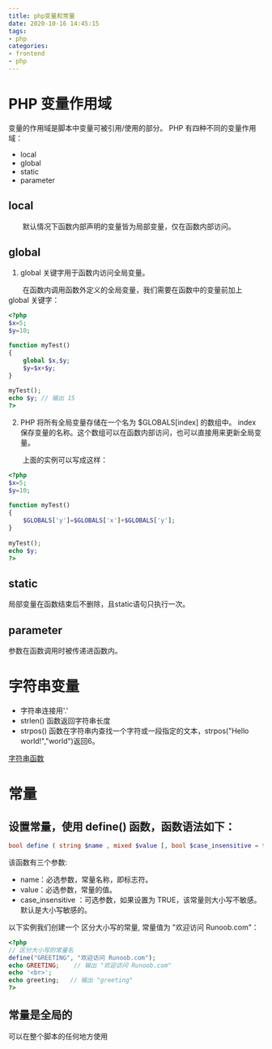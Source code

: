 ```yaml
---
title: php变量和常量
date: 2020-10-16 14:45:15
tags:
- php
categories: 
- frontend
- php
---
```

# PHP 变量作用域
变量的作用域是脚本中变量可被引用/使用的部分。
PHP 有四种不同的变量作用域：
* local
* global
* static
* parameter
<!-- more -->

## local
　　默认情况下函数内部声明的变量皆为局部变量，仅在函数内部访问。

## global
1. global 关键字用于函数内访问全局变量。

　　在函数内调用函数外定义的全局变量，我们需要在函数中的变量前加上 global 关键字：
```php
<?php
$x=5;
$y=10;

function myTest()
{
    global $x,$y;
    $y=$x+$y;
}
 
myTest();
echo $y; // 输出 15
?>
```

2. PHP 将所有全局变量存储在一个名为 $GLOBALS[index] 的数组中。 index 保存变量的名称。这个数组可以在函数内部访问，也可以直接用来更新全局变量。

　　上面的实例可以写成这样：
```php
<?php
$x=5;
$y=10;
 
function myTest()
{
    $GLOBALS['y']=$GLOBALS['x']+$GLOBALS['y'];
} 
 
myTest();
echo $y;
?>
```

## static
局部变量在函数结束后不删除，且static语句只执行一次。

## parameter
参数在函数调用时被传递进函数内。

# 字符串变量
* 字符串连接用'.'
* strlen() 函数返回字符串长度
* strpos() 函数在字符串内查找一个字符或一段指定的文本，strpos("Hello world!","world")返回6。

[字符串函数](https://www.runoob.com/php/php-ref-string.html)

# 常量
## 设置常量，使用 define() 函数，函数语法如下：
```php
bool define ( string $name , mixed $value [, bool $case_insensitive = false ] )
```
该函数有三个参数:

* name：必选参数，常量名称，即标志符。
* value：必选参数，常量的值。
* case_insensitive ：可选参数，如果设置为 TRUE，该常量则大小写不敏感。默认是大小写敏感的。

以下实例我们创建一个 区分大小写的常量, 常量值为 "欢迎访问 Runoob.com"：
```php
<?php
// 区分大小写的常量名
define("GREETING", "欢迎访问 Runoob.com");
echo GREETING;    // 输出 "欢迎访问 Runoob.com"
echo '<br>';
echo greeting;   // 输出 "greeting"
?>
```

## 常量是全局的
可以在整个脚本的任何地方使用